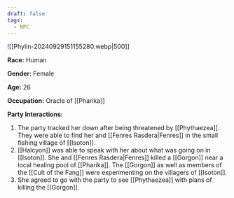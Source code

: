 ```yaml
---
draft: false
tags:
  - NPC
---
```

![[Phylin-20240929151155280.webp|500]]

**Race:** Human

**Gender:** Female

**Age:** 26

**Occupation:** Oracle of [[Pharika]]

**Party Interactions:** 

1. The party tracked her down after being threatened by [[Phythaezea]]. They were able to find her and [[Fenres Rasdera|Fenres]] in the small fishing village of [[Isoton]]. 
2. [[Halcyon]] was able to speak with her about what was going on in [[Isoton]]. She and [[Fenres Rasdera|Fenres]] killed a [[Gorgon]] near a local healing pool of [[Pharika]]. The [[Gorgon]] as well as members of the [[Cult of the Fang]] were experimenting on the villagers of [[Isoton]]. 
3. She agreed to go with the party to see [[Phythaezea]] with plans of killing the [[Gorgon]]. 
